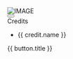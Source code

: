 <grid class="grid" :style="[config.gridTemplateColumns ? {'gridTemplateColumns': config.gridTemplateColumns} : {'gridTemplateColumns': '1fr 1fr 1fr'}]">
    <div class="grid-item" v-if="!item.hide" v-for="item in items">
        <span class="grid-item-title-wrapper">
          <span class="grid-item-title" v-html=item.title></span>
          <span class="grid-item-state" v-text="item.status ? item.status : 'Active'"></span>
        </span>
        <div class="grid-item-container">
          <img alt="IMAGE" v-if="item.image" class="grid-item-image" :src=item.image />
        <div class="grid-item-description-container">
          <button class="grid-item-description-button hevort-btn" @click="(e) => toggleDescription(e, item)">
            <span class="grid-item-description-button-text" v-text="item.descriptionExpanded ? 'Hide Description' : 'Show Description'"></span>
            <i class="grid-item-description-button-icon" :class="item.descriptionExpanded ? 'fa-solid fa-angle-up' : 'fa-solid fa-angle-down'"></i>
          </button>
          <div class="grid-item-description"
               :class="(item.descriptionExpanded) ? 'grid-item-description-expanded' : ''"
               v-html=item.description>
          </div>
        </div>
        <div class="grid-item-custom-content" v-if="item.customContent" v-html="item.customContent"></div>
        <div class="grid-item-credits" v-if="item.credits">
            <span class="grid-item-credit-header">Credits</span>
                <ul class="grid-item-credit-list">
                    <li class="grid-item-credit-list-item" v-for="credit in item.credits">
                        <div class="grid-item-credit-list-item-wrapper">
                            <span class="grid-item-credit-list-item-name">{{ credit.name }}</span>
                            <span v-if="credit.description" v-html="credit.description"></span>
                        </div>
                    </li>
                </ul>
        </div>
        <div class="grid-item-button-container" v-if="item.buttons" :style="[item.customContent ? {'marginTop': 'unset'} : {'marginTop': 'auto'}, item.buttons.length === 1 ? {'grid-template-columns': '1fr'} : {'grid-template-columns': '1fr 1fr'}]" :style>
            <a class="hevort-btn" v-for="button in item.buttons" v-if="button.link" :href="button.link" :target="[button.target ? button.target : '_blank']"><span class="hevort-btn-text">{{ button.title }}</span><i v-if="button.icon" :class="button.icon" :style="{'marginLeft': 'auto'}"></i></a>
        </div>
        </div>
    </div>
</grid>